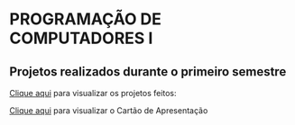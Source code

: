 # PROGRAMAÇÃO DE COMPUTADORES I
## Projetos realizados durante o primeiro semestre 

[Clique aqui](https://telinii.github.io/ProgComp1-23.04-/) para visualizar os projetos feitos:

[Clique aqui](https://telinii.github.io/ProgComp1-23.04-/trote/index.html) para visualizar o Cartão de Apresentação
